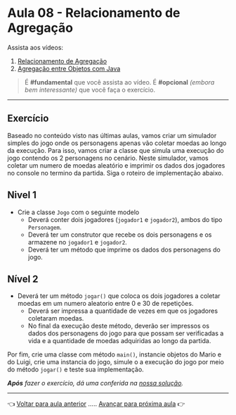# Aula 08 - Relacionamento de Agregação

Assista aos vídeos: 

  1. [Relacionamento de Agregação](https://youtu.be/ERdvijGtrq0?t=61)
  1. [Agregação entre Objetos com Java](https://youtu.be/8R9RpqpXI_c?t=34)

> É **#fundamental** que você assista ao vídeo. É **#opcional** _(embora bem interessante)_ que você faça o exercício.

---

## Exercício

Baseado no conteúdo visto nas últimas aulas, vamos criar um simulador simples do jogo onde os personagens apenas vão coletar moedas ao longo da execução. Para isso, vamos criar a classe que simula uma execução do jogo contendo os 2 personagens no cenário. Neste simulador, vamos coletar um numero de moedas aleatório e imprimir os dados dos jogadores no console no termino da partida. Siga o roteiro de implementação abaixo.

## Nivel 1
* Crie a classe `Jogo` com o seguinte modelo
  * Deverá conter dois jogadores (`jogador1` e `jogador2`), ambos do tipo `Personagem`.
  * Deverá ter um construtor que recebe os dois personagens e os armazene no `jogador1` e `jogador2`.
  * Deverá ter um método que imprime os dados dos personagens do jogo.

## Nível 2
  * Deverá ter um método `jogar()` que coloca os dois jogadores a coletar moedas em um numero aleatorio entre 0 e 30 de repetições.
    * Deverá ser impressa a quantidade de vezes em que os jogadores coletaram moedas.
    * No final da execução deste método, deverão ser impressos os dados dos personagens do jogo para que possam ser verificadas a vida e a quantidade de moedas adquiridas ao longo da partida.

Por fim, crie uma classe com método `main()`, instancie objetos do Mario e do Luigi, crie uma instancia do jogo, simule o a execução do jogo por meio do método `jogar()` e teste sua implementação.

_**Após** fazer o exercício, dá uma conferida na [nossa solução](resolucao.md)._

---

👈 [Voltar para aula anterior](../aula07/aula.md) ..... [Avançar para próxima aula](../aula09/aula.md) 👉    